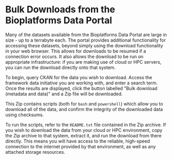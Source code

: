 # Bulk Downloads from the Bioplatforms Data Portal

Many of the datasets available from the Bioplatforms Data Portal are large in size - up to a terrabyte each.
The portal provides additional functionality for accessing these datasets, beyond simply using the download
functionality in your web browser. This allows for downloads to be resumed if a connection error occurs. It
also allows the download to be run on appropriate infrastructure: if you are making use of cloud or HPC servers,
you can run the download directly onto that system.

To begin, query CKAN for the data you wish to download. Access the framework data initiative you are working with,
and enter a search term. Once the results are displayed, click the button labelled "Bulk download (metadata and data)"
and a Zip file will be downloaded.

This Zip contains scripts (both for `bash` and `powershell`) which allow you to download all of the data, and
confirm the integrity of the downloaded data using checksums.

To run the scripts, refer to the `README.txt` file contained in the Zip archive. If you wish to download the data
from your cloud or HPC environment, copy the Zip archive to that system, extract it, and run the download from there
directly. This means you will have access to the reliable, high-speed connection to the internet provided by that
environment, as well as any attached storage resources.
